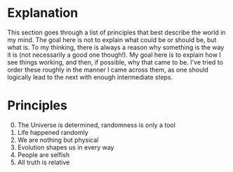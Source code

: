 # Explanation
This section goes through a list of principles that best describe the world in my mind. The goal here is not to explain what could be or should be, but what is. To my thinking, there is always a reason why something is the way it is (not necessarily a good one though!). My goal here is to explain how I see things working, and then, if possible, why that came to be. I've tried to order these roughly in the manner I came across them, as one should logically lead to the next with enough intermediate steps.

# Principles
0. The Universe is determined, randomness is only a tool
1. Life happened randomly
2. We are nothing but physical
3. Evolution shapes us in every way
4. People are selfish
5. All truth is relative
